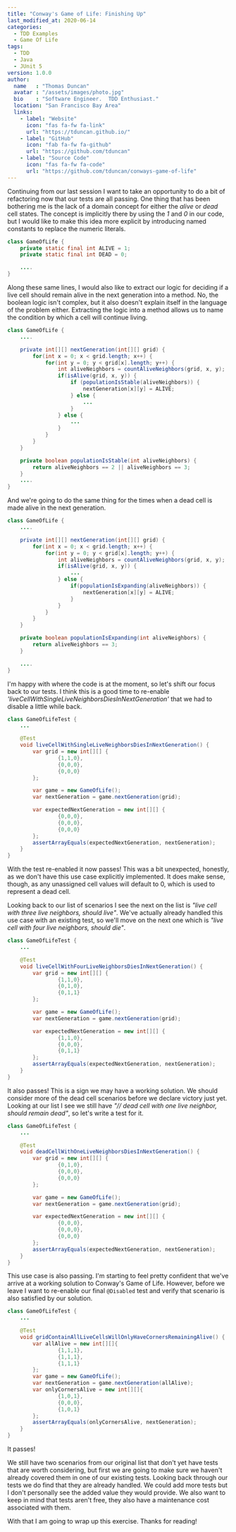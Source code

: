 ```yaml
---
title: "Conway's Game of Life: Finishing Up"
last_modified_at: 2020-06-14
categories:
  - TDD Examples
  - Game Of Life
tags:
  - TDD
  - Java
  - JUnit 5
version: 1.0.0
author:
  name   : "Thomas Duncan"
  avatar : "/assets/images/photo.jpg"
  bio    : "Software Engineer.  TDD Enthusiast."
  location: "San Francisco Bay Area"
  links:
    - label: "Website"
      icon: "fas fa-fw fa-link"
      url: "https://tduncan.github.io/"
    - label: "GitHub"
      icon: "fab fa-fw fa-github"
      url: "https://github.com/tduncan"
    - label: "Source Code"
      icon: "fas fa-fw fa-code"
      url: "https://github.com/tduncan/conways-game-of-life"
---
```

Continuing from our last session I want to take an opportunity to do a bit of refactoring now that our tests are all
passing. One thing that has been bothering me is the lack of a domain concept for either the *alive* or *dead* cell
states. The concept is implicitly there by using the *1* and *0* in our code, but I would like to make this idea more
explicit by introducing named constants to replace the numeric literals.

```java
class GameOfLife {
    private static final int ALIVE = 1;
    private static final int DEAD = 0;

    ....
}
```
Along these same lines, I would also like to extract our logic for deciding if a live cell should remain alive in the
next generation into a method. No, the boolean logic isn't complex, but it also doesn't explain itself in the language
of the problem either. Extracting the logic into a method allows us to name the condition by which a cell will continue
living.

```java
class GameOfLife {
    ....

    private int[][] nextGeneration(int[][] grid) {
        for(int x = 0; x < grid.length; x++) {
            for(int y = 0; y < grid[x].length; y++) {
                int aliveNeighbors = countAliveNeighbors(grid, x, y);
                if(isAlive(grid, x, y)) {
                    if (populationIsStable(aliveNeighbors)) {
                        nextGeneration[x][y] = ALIVE;
                    } else {
                        ...
                    }
                } else {
                    ...
                }
            }
        }
    }

    private boolean populationIsStable(int aliveNeighbors) {
        return aliveNeighbors == 2 || aliveNeighbors == 3;
    }
    ....
}
```

And we're going to do the same thing for the times when a dead cell is made alive in the next generation.

```java
class GameOfLife {
    ....

    private int[][] nextGeneration(int[][] grid) {
        for(int x = 0; x < grid.length; x++) {
            for(int y = 0; y < grid[x].length; y++) {
                int aliveNeighbors = countAliveNeighbors(grid, x, y);
                if(isAlive(grid, x, y)) {
                    ...
                } else {
                    if(populationIsExpanding(aliveNeighbors)) {
                        nextGeneration[x][y] = ALIVE;
                    }
                }
            }
        }
    }

    private boolean populationIsExpanding(int aliveNeighbors) {
        return aliveNeighbors == 3;
    }

    ....
}
```

I'm happy with where the code is at the moment, so let's shift our focus back to our tests. I think this is a good time 
to re-enable *'liveCellWithSingleLiveNeighborsDiesInNextGeneration'* that we had to disable a little while back.

```java
class GameOfLifeTest {
    ...    

    @Test
    void liveCellWithSingleLiveNeighborsDiesInNextGeneration() {
        var grid = new int[][] {
                {1,1,0},
                {0,0,0},
                {0,0,0}
        };

        var game = new GameOfLife();
        var nextGeneration = game.nextGeneration(grid);

        var expectedNextGeneration = new int[][] {
                {0,0,0},
                {0,0,0},
                {0,0,0}
        };
        assertArrayEquals(expectedNextGeneration, nextGeneration);
    }
}
```

With the test re-enabled it now passes! This was a bit unexpected, honestly, as we don't have this use case explicitly 
implemented. It does make sense, though, as any unassigned cell values will default to 0, which is used to represent a 
dead cell.

Looking back to our list of scenarios I see the next on the list is *"live cell with three live neighbors, should live"*.
We've actually already handled this use case with an existing test, so we'll move on the next one which is
*"live cell with four live neighbors, should die"*.

```java
class GameOfLifeTest {
    ...

    @Test
    void liveCellWithFourLiveNeighborsDiesInNextGeneration() {
        var grid = new int[][] {
                {1,1,0},
                {0,1,0},
                {0,1,1}
        };

        var game = new GameOfLife();
        var nextGeneration = game.nextGeneration(grid);

        var expectedNextGeneration = new int[][] {
                {1,1,0},
                {0,0,0},
                {0,1,1}
        };
        assertArrayEquals(expectedNextGeneration, nextGeneration);
    }
}
```

It also passes! This is a sign we may have a working solution. We should consider more of the dead cell scenarios before
we declare victory just yet. Looking at our list I see we still have *"// dead cell with one live neighbor, should 
remain dead"*, so let's write a test for it.

```java
class GameOfLifeTest {
    ...

    @Test
    void deadCellWithOneLiveNeighborsDiesInNextGeneration() {
        var grid = new int[][] {
                {0,1,0},
                {0,0,0},
                {0,0,0}
        };

        var game = new GameOfLife();
        var nextGeneration = game.nextGeneration(grid);

        var expectedNextGeneration = new int[][] {
                {0,0,0},
                {0,0,0},
                {0,0,0}
        };
        assertArrayEquals(expectedNextGeneration, nextGeneration);
    }
}
```

This use case is also passing. I'm starting to feel pretty confident that we've arrive at a working solution to Conway's
Game of Life. However, before we leave I want to re-enable our final `@Disabled` test and verify that scenario is also
satisfied by our solution.

```java
class GameOfLifeTest {
    ...

    @Test
    void gridContainAllLiveCellsWillOnlyHaveCornersRemainingAlive() {
        var allAlive = new int[][]{
                {1,1,1},
                {1,1,1},
                {1,1,1}
        };
        var game = new GameOfLife();
        var nextGeneration = game.nextGeneration(allAlive);
        var onlyCornersAlive = new int[][]{
                {1,0,1},
                {0,0,0},
                {1,0,1}
        };
        assertArrayEquals(onlyCornersAlive, nextGeneration);
    }
}
```

It passes! 

We still have two scenarios from our original list that don't yet have tests that are worth considering, but first we are
going to make sure we haven't already covered them in one of our existing tests. Looking back through our tests we do
find that they are already handled. We could add more tests but I don't personally see the added value they would provide.
We also want to keep in mind that tests aren't free, they also have a maintenance cost associated with them.

With that I am going to wrap up this exercise. Thanks for reading!